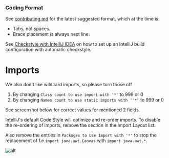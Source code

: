 ### Coding Format

See [contributing.md](https://github.com/runelite/runelite/blob/master/CONTRIBUTING.md#format) for the latest suggested format, which at the time is:
* Tabs, not spaces.
* Brace placement is always next line.

See [Checkstyle with IntelliJ IDEA](https://github.com/runelite/runelite/wiki/Checkstyle-with-IntelliJ-IDEA) on how to set up an IntelliJ build configuration with automatic checkstyle.

# Imports

We also don't like wildcard imports, so please turn those off
1. By changing `Class count to use import with '*'` to 999 or 0
2. By changing `Names count to use static imports with ''*'` to 999 or 0

See screenshot below for correct values for mentioned 2 fields.

IntelliJ's default Code Style will optimize and re-order imports. To disable the re-ordering of imports, remove the section in the Import Layout list. 

Also remove the entries in `Packages to Use Import with '*'` to stop the replacement of f.e `import java.awt.Canvas` with `import java.awt.*`.

![alt](https://i.imgur.com/3PAiVZU.png)


